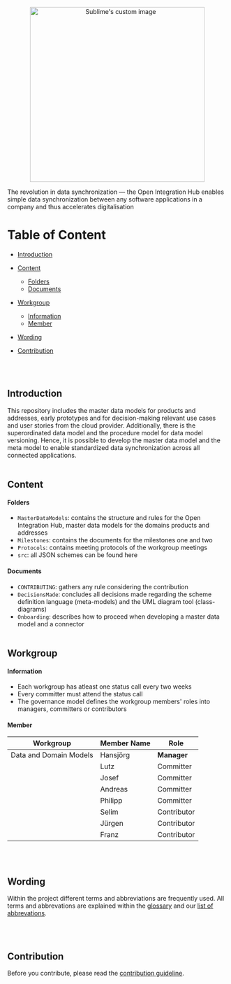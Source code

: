 <p align="center">
  <img src="https://github.com/openintegrationhub/Data-and-Domain-Models/blob/master/Assets/medium-oih-einzeilig-zentriert.jpg" alt="Sublime's custom image" width="400"/>
</p>

The revolution in data synchronization — the Open Integration Hub enables simple data synchronization between any software applications in a company and thus accelerates digitalisation 


# Table of Content
- [Introduction](#introduction)

- [Content](#content)

  - [Folders](#folders)
  - [Documents](#documents)

- [Workgroup](#workgroup)

  - [Information](#information)
  - [Member](#member)

- [Wording](#wording)

- [Contribution](#contribution)

<br><br>

## Introduction

This repository includes the master data models for products and addresses, early prototypes and for decision-making relevant use cases and user stories from the cloud provider. Additionally, there is the superordinated data model and the procedure model for data model versioning. Hence, it is possible to develop the master data model and the meta model to enable standardized data synchronization across all connected applications.
<br><br>

## Content
#### Folders

- `MasterDataModels`: contains the structure and rules for the Open Integration Hub, master data models for the domains products and addresses
- `Milestones`: contains the documents for the milestones one and two
- `Protocols`: contains meeting protocols of the workgroup meetings
- `src`: all JSON schemes can be found here


#### Documents

- `CONTRIBUTING`: gathers any rule considering the contribution
- `DecisionsMade`: concludes all decisions made regarding the scheme definition language (meta-models) and the UML diagram tool (class-diagrams)
- `Onboarding`: describes how to proceed when developing a master data model and a connector
<br><br>

## Workgroup
#### Information
- Each workgroup has atleast one status call every two weeks
- Every committer must attend the status call
- The governance model defines the workgroup members' roles into managers, committers or contributors


#### Member

| Workgroup  | Member Name | Role |
| ------------- | ------------- | ------------- |
| Data and Domain Models  | Hansjörg  | **Manager**  |
|  | Lutz  | Committer  |
|  | Josef  | Committer  |
|  | Andreas  | Committer  |
|  | Philipp  | Committer  |
|  | Selim  | Contributor  |
|  | Jürgen  | Contributor  |
|  | Franz  | Contributor  |

<br><br>

## Wording

Within the project different terms and abbreviations are frequently used. All terms and abbrevations are explained within the [glossary](https://github.com/openintegrationhub/Connectors/wiki/Glossary) and our [list of abbrevations](https://github.com/openintegrationhub/Connectors/wiki/Abbreviations).

<br><br>

## Contribution

Before you contribute, please read the [contribution guideline](https://github.com/openintegrationhub/data-and-domain-models/blob/master/CONTRIBUTING.md).
